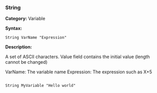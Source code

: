 ### String

**Category:**
Variable

**Syntax:**

```scorpionengine
String VarName "Expression"
```

**Description:**

A set of ASCII characters. Value field contains the initial value (length cannot be changed)

VarName: The variable name
Expression: The expression such as X+5

```scorpionengine

String MyVariable "Hello world"

```
